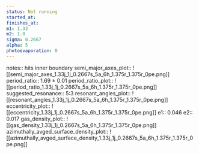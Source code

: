 ```yaml
---
status: Not running
started_at:
finishes_at:
m1: 1.33
m2: 1.0
sigma: 0.2667
alpha: 5
photoevaporation: 0
---
```


notes:: hits inner boundary
semi_major_axes_plot:: ![[semi_major_axes_1.33j_1j_0.2667s_5a_6h_1.375r_1.375r_0pe.png]]
period_ratio:: 1.69 ± 0.01
period_ratio_plot:: ![[period_ratio_1.33j_1j_0.2667s_5a_6h_1.375r_1.375r_0pe.png]]
suggested_resonance:: 5:3
resonant_angles_plot:: ![[resonant_angles_1.33j_1j_0.2667s_5a_6h_1.375r_1.375r_0pe.png]]
eccentricity_plot:: ![[eccentricity_1.33j_1j_0.2667s_5a_6h_1.375r_1.375r_0pe.png]]
e1:: 0.046
e2:: 0.017
gas_density_plot:: ![[gas_density_1.33j_1j_0.2667s_5a_6h_1.375r_1.375r_0pe.png]]
azimuthally_avged_surface_density_plot:: ![[azimuthally_avged_surface_density_1.33j_1j_0.2667s_5a_6h_1.375r_1.375r_0pe.png]]

